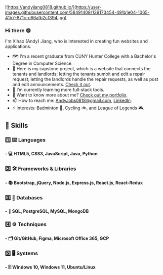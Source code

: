 ![https://andyjiang0818.github.io/](https://user-images.githubusercontent.com/58491408/139173454-491b1e04-1065-41b7-871c-c66afb2cf394.jpg)

### Hi there :sun_with_face:

I'm Xihao (Andy) Jiang, who is interested in creating fun websites and applications. 

- 🗺️ I'm a recent graduate from CUNY Hunter College with a Bachelor's Degree in Computer Science. 
- 🔭 Here is my capstone project, which is a website that connects the tenants and landlords; letting the tenants sumbit and edit a repair request; letting the landlords handle the repair requests, as well as post and edit announcements. [Check it out](https://dailytenant.herokuapp.com/).
- 🌱 I’m currently learning more full-stack tools. 
- 💬 Want to know more about me? [Check out my portfolio](https://andyjiang0818.github.io/).
- 📫 How to reach me: AndyJobs0818@gmail.com, [LinkedIn](https://www.linkedin.com/in/xihao-andy-jiang/). 
- ⚡ Interests: Badminton :badminton:, Cycling :bike:, and League of Legends :video_game:. 

## :briefcase: Skills
### :one: :keyboard: Languages
#### - :computer: HTML5, CSS3, JavaScript, Java, Python 

### :two: :hammer_and_wrench: Frameworks & Libraries
#### - :books: Bootstrap, jQuery, Node.js, Express.js, React.js, React-Redux

### :three: :link: Databases
#### - :floppy_disk: SQL, PostgreSQL, MySQL, MongoDB

### :four: :gear: Techniques
#### - :card_index_dividers: Git/GitHub, Figma, Microsoft Office 365, GCP

### :five: :desktop_computer: Systems
#### - :file_cabinet: Windows 10, Windows 11, Ubuntu/Linux
